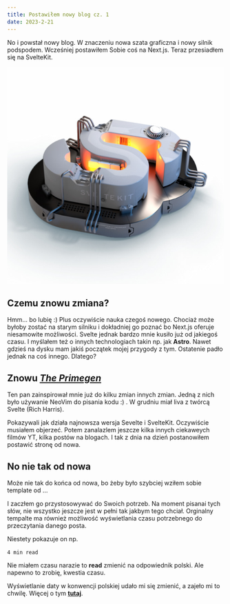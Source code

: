 ```yaml
---
title: Postawiłem nowy blog cz. 1
date: 2023-2-21
---
```


No i powstał nowy blog. W znaczeniu nowa szata graficzna i nowy silnik podspodem.
Wcześniej postawiłem Sobie coś na Next.js. Teraz przesiadłem się na SvelteKit.

![SvelteKit](./sveltekit.jpg)

## Czemu znowu zmiana?

Hmm... bo lubię :)
Plus oczywiście nauka czegoś nowego. Chociaż może byłoby zostać na starym silniku
i dokładniej go poznać bo Next.js oferuje niesamowite możliwości. Svelte jednak bardzo
mnie kusiło już od jakiegoś czasu. I myślałem też o innych technologiach takin np. jak
**Astro**. Nawet gdzieś na dysku mam jakiś początek mojej przygody z tym. Ostatenie padło
jednak na coś innego. Dlatego?

## Znowu ***[The Primegen](https://www.youtube.com/@ThePrimeTimeagen)***

Ten pan zainspirował mnie już do kilku zmian innych zmian. Jedną z nich było używanie NeoVim do pisania
kodu :) .
W grudniu miał liva z twórcą Svelte (Rich Harris).

Pokazywali jak działa najnowsza wersja Sevelte i SvelteKit. Oczywiście musiałem objerzeć.
Potem zanalazlem jeszcze kilka innych ciekaweych filmów YT, kilka postów na blogach.
I tak z dnia na dzień postanowiłem postawić stronę od nowa.

## No nie tak od nowa

Może nie tak do końca od nowa, bo żeby było szybciej wziłem sobie template od ...

I zaczłem go przystosowywać do Swoich potrzeb. Na moment pisanai tych słów, nie
wszystko jeszcze jest w pełni tak jakbym tego chciał. Orginalny tempalte ma
również możliwość wyświetlania czasu potrzebnego do przeczytania danego posta.

Niestety pokazuje on np.

```
4 min read
```
Nie miałem czasu narazie to **read** zmienić na odpowiednik polski.
Ale napewno to zrobię, kwestia czasu.

Wyświetlanie daty w konwencji polskiej udało mi się zmienić, a zajeło mi to chwilę. Więcej
o tym **[tutaj](/post/date-in-fns)**.

